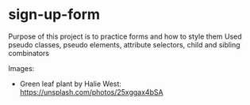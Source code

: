 # sign-up-form

Purpose of this project is to practice forms and how to style them
Used pseudo classes, pseudo elements, attribute selectors, child and sibling combinators

Images:

- Green leaf plant by Halie West: https://unsplash.com/photos/25xggax4bSA
